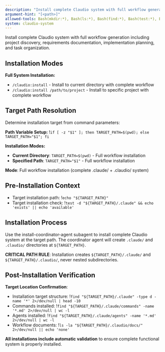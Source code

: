 ```yaml
---
description: "Install complete Claudio system with full workflow generation (discovery, PRD, planning, tasks)"
argument-hint: "[<path>]"
allowed-tools: Bash(mkdir:*), Bash(ls:*), Bash(find:*), Bash(test:*), Bash(pwd:*)
system: claudio-system
---
```


Install complete Claudio system with full workflow generation including project discovery, requirements documentation, implementation planning, and task organization.

## Installation Modes

**Full System Installation:**
- `/claudio:install` - Install to current directory with complete workflow
- `/claudio:install /path/to/project` - Install to specific project with complete workflow

## Target Path Resolution

Determine installation target from command parameters:

**Path Variable Setup:**
!`if [ -z "$1" ]; then TARGET_PATH=$(pwd); else TARGET_PATH="$1"; fi`

**Installation Modes:**
- **Current Directory**: `TARGET_PATH=$(pwd)` - Full workflow installation
- **Specified Path**: `TARGET_PATH="$1"` - Full workflow installation

**Mode**: Full workflow installation (complete .claude/ + .claudio/ system)

## Pre-Installation Context

- Target installation path: !`echo "${TARGET_PATH}"`
- Target installation check: !`test -d "${TARGET_PATH}/.claude" && echo 'exists' || echo 'available'`

## Installation Process

Use the install-coordinator-agent subagent to install complete Claudio system at the target path. The coordinator agent will create `.claude/` and `.claudio/` directories at `${TARGET_PATH}`.

**CRITICAL PATH RULE**: Installation creates `${TARGET_PATH}/.claude/` and `${TARGET_PATH}/.claudio/`, never nested subdirectories.

## Post-Installation Verification

**Target Location Confirmation**:
- Installation target structure: !`find "${TARGET_PATH}/.claude" -type d -name '*' 2>/dev/null | head -10`
- Commands installed: !`find "${TARGET_PATH}/.claude/commands" -name '*.md' 2>/dev/null | wc -l`
- Agents installed: !`find "${TARGET_PATH}/.claude/agents" -name '*.md' 2>/dev/null | wc -l`
- Workflow documents: !`ls -la "${TARGET_PATH}/.claudio/docs/" 2>/dev/null || echo 'none'`

**All installations include automatic validation** to ensure complete functional system is properly installed.